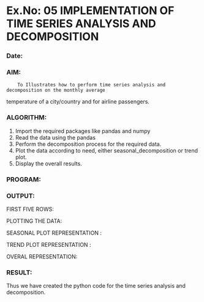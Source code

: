 # Ex.No: 05  IMPLEMENTATION OF TIME SERIES ANALYSIS AND DECOMPOSITION
### Date: 


### AIM:
        To Illustrates how to perform time series analysis and decomposition on the monthly average
temperature of a city/country and for airline passengers.
### ALGORITHM:
1. Import the required packages like pandas and numpy
2. Read the data using the pandas
3. Perform the decomposition process for the required data.
4. Plot the data according to need, either seasonal_decomposition or trend plot.
5. Display the overall results.
### PROGRAM:

















### OUTPUT:
FIRST FIVE ROWS:



PLOTTING THE DATA:

SEASONAL PLOT REPRESENTATION :



TREND PLOT REPRESENTATION :

OVERAL REPRESENTATION:



### RESULT:
Thus we have created the python code for the time series analysis and decomposition.
